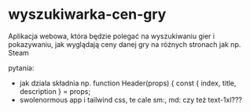 # wyszukiwarka-cen-gry
Aplikacja webowa, która będzie polegać na wyszukiwaniu gier i pokazywaniu, jak wyglądają ceny danej gry na różnych stronach jak np. Steam


pytania:
- jak dziala składnia np. function Header(props) {
  const { index, title, description } = props;
- swolenormous app i tailwind css, te cale sm:, md: czy też text-1xl???
